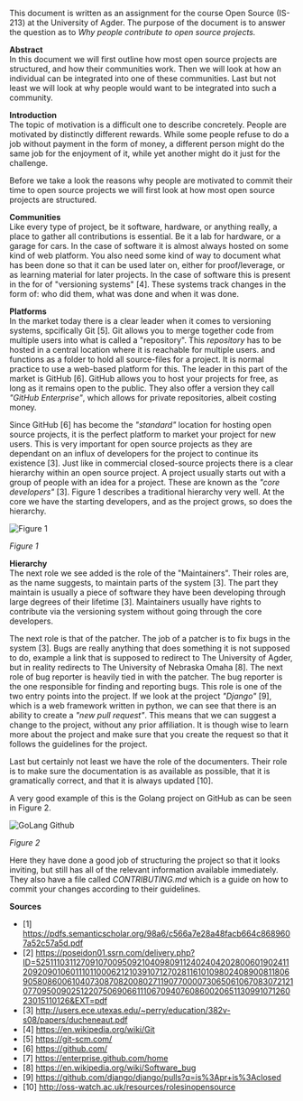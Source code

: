 This document is written as an assignment for the course Open Source (IS-213) at the University of Agder. The purpose of the document is to answer the question as to *Why people contribute to open source projects.*

**Abstract**  
In this document we will first outline how most open source projects are structured, and how their communities work. Then we will look at how an individual can be integrated into one of these communities. Last but not least we will look at why people would want to be integrated into such a community.

**Introduction**  
The topic of motivation is a difficult one to describe concretely. People are motivated by distinctly different rewards. While some people refuse to do a job without payment in the form of money, a different person might do the same job for the enjoyment of it, while yet another might do it just for the challenge.

Before we take a look the reasons why people are motivated to commit their time to open source projects we will first look at how most open source projects are structured.

**Communities**   
Like every type of project, be it software, hardware, or anything really, a place to gather all contributions is essential. Be it a lab for hardware, or a garage for cars. In the case of software it is almost always hosted on some kind of web platform. You also need some kind of way to document what has been done so that it can be used later on, either for proof/leverage, or as learning material for later projects. In the case of software this is present in the for of "versioning systems" [4]. These systems track changes in the form of: who did them, what was done and when it was done.

**Platforms**   
In the market today there is a clear leader when it comes to versioning systems, spcifically Git [5]. Git allows you to merge together code from multiple users into what is called a "repository". This *repository* has to be hosted in a central location where it is reachable for multiple users. and functions as a folder to hold all source-files for a project. It is normal practice to use a web-based platform for this. The leader in this part of the market is GitHub [6]. GitHub allows you to host your projects for free, as long as it remains open to the public. They also offer a version they call *"GitHub Enterprise"*, which allows for private repositories, albeit costing money.

Since GitHub [6] has become the *"standard"* location for hosting open source projects, it is the perfect platform to market your project for new users. This is very important for open source projects as they are dependant on an influx of developers for the project to continue its existence [3]. Just like in commercial closed-source projects there is a clear hierarchy within an open source project. A project usually starts out with a group of people with an idea for a project. These are known as the *"core developers"* [3]. Figure 1 describes a traditional hierarchy very well. At the core we have the starting developers, and as the project grows, so does the hierarchy.

![Figure 1 ](https://ai2-s2-public.s3.amazonaws.com/figures/2017-08-08/9e13b0df8c772d05019d54c453a51942151938ca/3-Figure1-1.png)

*Figure 1*    

**Hierarchy**   
The next role we see added is the role of the "Maintainers". Their roles are, as the name suggests, to maintain parts of the system [3]. The part they maintain is usually a piece of software they have been developing through large degrees of their lifetime [3]. Maintainers usually have rights to contribute via the versioning system without going through the core developers.

The next role is that of the patcher. The job of a patcher is to fix bugs in the system [3]. Bugs are really anything that does something it is not supposed to do, example a link that is supposed to redirect to The University of Agder, but in reality redirects to The University of Nebraska Omaha [8]. The next role of bug reporter is heavily tied in with the patcher. The bug reporter is the one responsible for finding and reporting bugs. This role is one of the two entry points into the project. If we look at the project *"Django"* [9], which is a web framework written in python, we can see that there is an ability to create a *"new pull request"*. This means that we can suggest a change to the project, without any prior affiliation. It is though wise to learn more about the project and make sure that you create the request so that it follows the guidelines for the project.

Last but certainly not least we have the role of the documenters. Their role is to make sure the documentation is as available as possible, that it is gramatically correct, and that it is always updated [10].

A very good example of this is the Golang project on GitHub as can be seen in Figure 2.

![GoLang Github](https://i.imgur.com/PlJwhfp.png)

*Figure 2*

Here they have done a good job of structuring the project so that it looks inviting, but still has all of the relevant information available immediately. They also have a file called *CONTRIBUTING.md* which is a guide on how to commit your changes according to their guidelines.


**Sources**
* [1] https://pdfs.semanticscholar.org/98a6/c566a7e28a48facb664c8689607a52c57a5d.pdf
* [2] https://poseidon01.ssrn.com/delivery.php?ID=525111031127091070095092104098091124024042028006019024112092090106011101100062121039107127028116101098024089008118069058086006104073087082008027119077000073065061067083072121077095009025122075069066111067094076086002065113099107126023015110126&EXT=pdf
* [3] http://users.ece.utexas.edu/~perry/education/382v-s08/papers/ducheneaut.pdf
* [4] https://en.wikipedia.org/wiki/Git
* [5] https://git-scm.com/
* [6] https://github.com/
* [7] https://enterprise.github.com/home
* [8] https://en.wikipedia.org/wiki/Software_bug
* [9] https://github.com/django/django/pulls?q=is%3Apr+is%3Aclosed
* [10] http://oss-watch.ac.uk/resources/rolesinopensource
